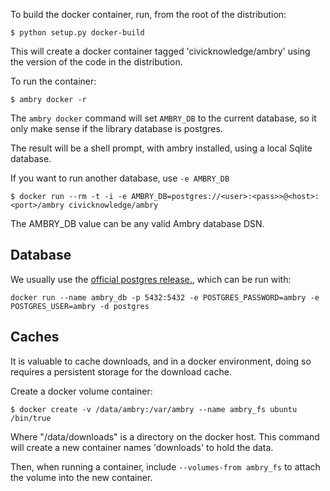 
To build the docker container, run, from the root of the distribution: 

    $ python setup.py docker-build
    
This will create a docker container tagged 'civicknowledge/ambry' using the version of the code in the distribution.

To run the container:

    $ ambry docker -r
    
The `ambry docker` command will set `AMBRY_DB` to the current database, so it only make sense if the library
database is postgres. 
    
The result will be a shell prompt, with ambry installed, using a local Sqlite database. 

If you want to run another database, use `-e AMBRY_DB`

    $ docker run --rm -t -i -e AMBRY_DB=postgres://<user>:<pass>>@<host>:<port>/ambry civicknowledge/ambry

The AMBRY_DB value can be any valid Ambry database DSN. 

## Database

We usually use the [official postgres release.](https://hub.docker.com/_/postgres/), which can be run with:

    docker run --name ambry_db -p 5432:5432 -e POSTGRES_PASSWORD=ambry -e POSTGRES_USER=ambry -d postgres
    
## Caches

It is valuable to cache downloads, and in a docker environment, doing so requires a persistent storage for the download
cache. 

Create a docker volume container:

    $ docker create -v /data/ambry:/var/ambry --name ambry_fs ubuntu /bin/true
  

  
Where "/data/downloads" is a directory on the docker host. This command will create a new container names 
'downloads' to hold the data. 

Then, when running a container, include `--volumes-from ambry_fs` to attach the volume into the new container. 